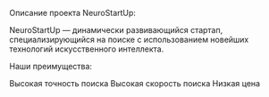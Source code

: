 Описание проекта NeuroStartUp:

NeuroStartUp — динамически развивающийся стартап, специализирующийся на поиске с использованием новейших технологий искусственного интеллекта. 


Наши преимущества:

Высокая точность поиска
Высокая скорость поиска
Низкая цена
